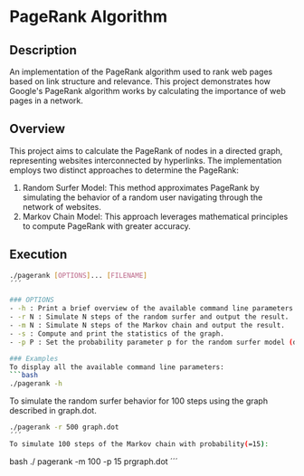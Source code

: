 # PageRank Algorithm

## Description
An implementation of the PageRank algorithm used to rank web pages based on link structure and relevance. This project demonstrates how Google's PageRank algorithm works by calculating the importance of web pages in a network.

## Overview
This project aims to calculate the PageRank of nodes in a directed graph, representing websites interconnected by hyperlinks. The implementation employs two distinct approaches to determine the PageRank:
1. Random Surfer Model: This method approximates PageRank by simulating the behavior of a random user navigating through the network of websites.
2. Markov Chain Model: This approach leverages mathematical principles to compute PageRank with greater accuracy.

## Execution
```bash
./pagerank [OPTIONS]... [FILENAME]
´´´

### OPTIONS
- -h : Print a brief overview of the available command line parameters.
- -r N : Simulate N steps of the random surfer and output the result.
- -m N : Simulate N steps of the Markov chain and output the result.
- -s : Compute and print the statistics of the graph.
- -p P : Set the probability parameter p for the random surfer model (default is 10%).

### Examples
To display all the available command line parameters:
```bash 
./pagerank -h
```
To simulate the random surfer behavior for 100 steps using the graph described in graph.dot.
```bash
./pagerank -r 500 graph.dot
´´´
To simulate 100 steps of the Markov chain with probability(=15):
```
bash ./ pagerank -m 100 -p 15 prgraph.dot
´´´
